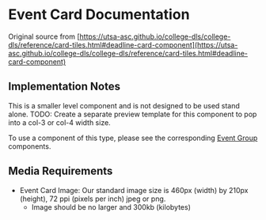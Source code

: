 # Event Card Documentation

Original source from [https://utsa-asc.github.io/college-dls/college-dls/reference/card-tiles.html#deadline-card-component](https://utsa-asc.github.io/college-dls/college-dls/reference/card-tiles.html#deadline-card-component)

## Implementation Notes

This is a smaller level component and is not designed to be used stand alone.  TODO: Create a separate preview template for this component to pop into a col-3 or col-4 width size.

To use a component of this type, please see the corresponding [Event Group](event-group) components.

## Media Requirements

- Event Card Image:  Our standard image size is 460px (width) by 210px (height), 72 ppi (pixels per inch) jpeg or png.
    - Image should be no larger and 300kb (kilobytes)